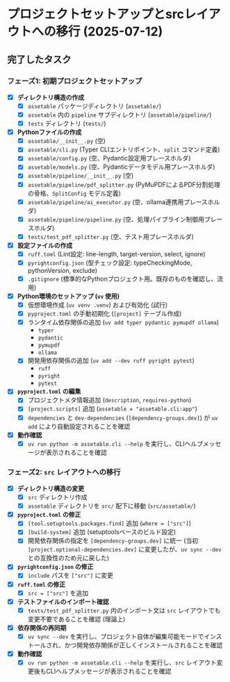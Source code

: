 # プロジェクトセットアップとsrcレイアウトへの移行 (2025-07-12)

## 完了したタスク

### フェーズ1: 初期プロジェクトセットアップ

- [x] **ディレクトリ構造の作成**
  - [x] `assetable` パッケージディレクトリ (`assetable/`)
  - [x] `assetable` 内の `pipeline` サブディレクトリ (`assetable/pipeline/`)
  - [x] `tests` ディレクトリ (`tests/`)
- [x] **Pythonファイルの作成**
  - [x] `assetable/__init__.py` (空)
  - [x] `assetable/cli.py` (Typer CLIエントリポイント、`split` コマンド定義)
  - [x] `assetable/config.py` (空、Pydantic設定用プレースホルダ)
  - [x] `assetable/models.py` (空、Pydanticデータモデル用プレースホルダ)
  - [x] `assetable/pipeline/__init__.py` (空)
  - [x] `assetable/pipeline/pdf_splitter.py` (PyMuPDFによるPDF分割処理の骨格、`SplitConfig` モデル定義)
  - [x] `assetable/pipeline/ai_executor.py` (空、ollama連携用プレースホルダ)
  - [x] `assetable/pipeline/pipeline.py` (空、処理パイプライン制御用プレースホルダ)
  - [x] `tests/test_pdf_splitter.py` (空、テスト用プレースホルダ)
- [x] **設定ファイルの作成**
  - [x] `ruff.toml` (Lint設定: line-length, target-version, select, ignore)
  - [x] `pyrightconfig.json` (型チェック設定: typeCheckingMode, pythonVersion, exclude)
  - [x] `.gitignore` (標準的なPythonプロジェクト用。既存のものを確認し、流用)
- [x] **Python環境のセットアップ (`uv` 使用)**
  - [x] 仮想環境作成 (`uv venv .venv`) および有効化 (試行)
  - [x] `pyproject.toml` の手動初期化 (`[project]` テーブル作成)
  - [x] ランタイム依存関係の追加 (`uv add typer pydantic pymupdf ollama`)
    - `typer`
    - `pydantic`
    - `pymupdf`
    - `ollama`
  - [x] 開発用依存関係の追加 (`uv add --dev ruff pyright pytest`)
    - `ruff`
    - `pyright`
    - `pytest`
- [x] **`pyproject.toml` の編集**
  - [x] プロジェクトメタ情報追加 (`description`, `requires-python`)
  - [x] `[project.scripts]` 追加 (`assetable = "assetable.cli:app"`)
  - [x] `dependencies` と `dev-dependencies` (`[dependency-groups.dev]`) が `uv add` により自動設定されることを確認
- [x] **動作確認**
  - [x] `uv run python -m assetable.cli --help` を実行し、CLIヘルプメッセージが表示されることを確認

### フェーズ2: `src` レイアウトへの移行

- [x] **ディレクトリ構造の変更**
  - [x] `src` ディレクトリ作成
  - [x] `assetable` ディレクトリを `src/` 配下に移動 (`src/assetable/`)
- [x] **`pyproject.toml` の修正**
  - [x] `[tool.setuptools.packages.find]` 追加 (`where = ["src"]`)
  - [x] `[build-system]` 追加 (setuptoolsベースのビルド設定)
  - [x] 開発依存関係の指定を `[dependency-groups.dev]` に統一 (当初 `[project.optional-dependencies.dev]` に変更したが、`uv sync --dev` との互換性のため元に戻した)
- [x] **`pyrightconfig.json` の修正**
  - [x] `include` パスを `["src"]` に変更
- [x] **`ruff.toml` の修正**
  - [x] `src = ["src"]` を追加
- [x] **テストファイルのインポート確認**
  - [x] `tests/test_pdf_splitter.py` 内のインポート文は `src` レイアウトでも変更不要であることを確認 (理論上)
- [x] **依存関係の再同期**
  - [x] `uv sync --dev` を実行し、プロジェクト自体が編集可能モードでインストールされ、かつ開発依存関係が正しくインストールされることを確認
- [x] **動作確認**
  - [x] `uv run python -m assetable.cli --help` を実行し、`src` レイアウト変更後もCLIヘルプメッセージが表示されることを確認
